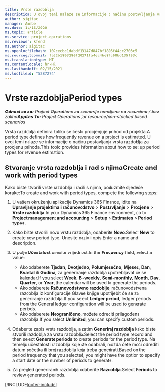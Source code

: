 ```yaml
---
title: Vrste razdoblja
description: U ovoj temi nalaze se informacije o načinu postavljanja vrsta razdoblja za procjenu prihoda.
author: sigitac
manager: Annbe
ms.date: 11/16/2020
ms.topic: article
ms.service: project-operations
ms.reviewer: kfend
ms.author: sigitac
ms.openlocfilehash: 107cecbc1dabdf13147d847bf1816f44cc2703c5
ms.sourcegitcommit: fa32b1893286f20271fa4ec4be8fc68bd135f53c
ms.translationtype: HT
ms.contentlocale: hr-HR
ms.lasthandoff: 02/15/2021
ms.locfileid: "5287274"
---
```

# <a name="period-types"></a><span data-ttu-id="86599-103">Vrste razdoblja</span><span class="sxs-lookup"><span data-stu-id="86599-103">Period types</span></span>

<span data-ttu-id="86599-104">_**Odnosi se na:** Project Operations za scenarije temeljene na resursima / bez zaliha_</span><span class="sxs-lookup"><span data-stu-id="86599-104">_**Applies To:** Project Operations for resource/non-stocked based scenarios_</span></span>

<span data-ttu-id="86599-105">Vrsta razdoblja definira koliko se često procjenjuje prihod od projekta.</span><span class="sxs-lookup"><span data-stu-id="86599-105">A period type defines how frequently revenue on a project is estimated.</span></span> <span data-ttu-id="86599-106">U ovoj temi nalaze se informacije o načinu postavljanja vrsta razdoblja za procjenu prihoda.</span><span class="sxs-lookup"><span data-stu-id="86599-106">This topic provides information about how to set up period types for revenue estimation.</span></span> 

## <a name="create-and-work-with-period-types"></a><span data-ttu-id="86599-107">Stvaranje vrsta razdoblja i rad s njima</span><span class="sxs-lookup"><span data-stu-id="86599-107">Create and work with period types</span></span>
<span data-ttu-id="86599-108">Kako biste stvorili vrste razdoblja i radili s njima, poduzmite sljedeće korake:</span><span class="sxs-lookup"><span data-stu-id="86599-108">To create and work with period types, complete the following steps:</span></span>

1. <span data-ttu-id="86599-109">U vašem okruženju aplikacije Dynamics 365 Finance, idite na **Upravljanje projektima i računovodstvo** > **Postavljanje** > **Procjene** > **Vrste razdoblja**.</span><span class="sxs-lookup"><span data-stu-id="86599-109">In your Dynamics 365 Finance environment, go to **Project management and accounting** > **Setup** > **Estimates** > **Period types**.</span></span>
2. <span data-ttu-id="86599-110">Kako biste stvorili novu vrstu razdoblja, odaberite **Novo**.</span><span class="sxs-lookup"><span data-stu-id="86599-110">Select **New** to create new period type.</span></span> <span data-ttu-id="86599-111">Unesite naziv i opis.</span><span class="sxs-lookup"><span data-stu-id="86599-111">Enter a name and description.</span></span>
3. <span data-ttu-id="86599-112">U polje **Učestalost** unesite vrijednost:</span><span class="sxs-lookup"><span data-stu-id="86599-112">In the **Frequency** field, select a value:</span></span>

    - <span data-ttu-id="86599-113">Ako odaberete **Tjedan**, **Dvotjedno**, **Polumjesečno**, **Mjesec**, **Dan**, **Kvartal** ili **Godina**, za generiranje razdoblja upotrebljavat će se kalendar.</span><span class="sxs-lookup"><span data-stu-id="86599-113">If you select **Week**, **Bi-weekly**, **Semi-monthly**, **Month**, **Day**, **Quarter**, or **Year**, the calendar will be used to generate the periods.</span></span> 
    - <span data-ttu-id="86599-114">Ako odaberete **Računovodstveno razdoblje**, računovodstvena razdoblja iz konfiguracije Glavne knjige upotrijebit će se za generiranje razdoblja.</span><span class="sxs-lookup"><span data-stu-id="86599-114">If you select **Ledger period**, ledger periods from the General ledger configuration will be used to generate periods.</span></span>
    - <span data-ttu-id="86599-115">Ako odaberete **Neograničeno**, možete odrediti prilagođena razdoblja.</span><span class="sxs-lookup"><span data-stu-id="86599-115">If you select **Unlimited**, you can specify custom periods.</span></span>
4. <span data-ttu-id="86599-116">Odaberite zapis vrste razdoblja, a zatim **Generiraj razdoblja** kako biste stvorili razdoblja za vrstu razdoblja.</span><span class="sxs-lookup"><span data-stu-id="86599-116">Select the period type record and then select **Generate periods** to create periods for the period type.</span></span> <span data-ttu-id="86599-117">Na temelju učestalosti razdoblja koje ste odabrali, možda ćete moći odrediti datum početka ili broj razdoblja koja treba generirati.</span><span class="sxs-lookup"><span data-stu-id="86599-117">Based on the period frequency that you selected, you might have the option to specify a start date or the number of periods to generate.</span></span>
5. <span data-ttu-id="86599-118">Za pregled generiranih razdoblja odaberite **Razdoblja**.</span><span class="sxs-lookup"><span data-stu-id="86599-118">Select **Periods** to review generated periods.</span></span>



[!INCLUDE[footer-include](../includes/footer-banner.md)]